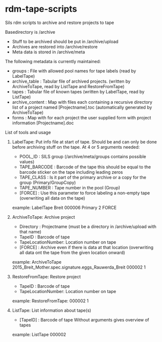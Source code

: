 # rdm-tape-scripts

Sils rdm scripts to archive and restore projects to tape 

Basedirectory is /archive
 * Stuff to be archived should be put in /archive/upload
 * Archives are restored into /archive/restore
 * Meta data is stored in /archive/meta

The following metadata is currently maintained: 
 * groups          : File with allowed pool names for tape labels (read by LabelTape)
 * archive_table   : Tabular file of archived projects. (written by ArchiveToTape, read by ListTape and RestoreFromTape)
 * tapes           : Tabular file of known tapes (written by LabelTape, read by ListTape)
 * archive_content : Map with files each containing a recursive directory list of a project named [Projectname].toc 
                   (automatically generated by ArchiveToTape) 
 * forms           : Map with for each project the user supplied form with project information [Projectname].doc

 List of tools and usage
1. LabelTape: Put info file at start of tape. Should be and can only be done before archiving stuff on the tape.
   At 4 or 5 arguments needed: 
    * POOL_ID      : SILS group (/archive/meta/groups contains possible values)
    * TAPE_BARCODE : Barcode of the tape this should be equal to the barcode sticker on the tape including leading zeros
    * TAPE_CLASS   : Is it part of the primary archive or a copy for the group  (Primary/GroupCopy)
    * TAPE_NUMBER  : Tape number in the pool (Group) 
    * [FORCE]      : Use this parameter to force labeling a non-empty tape (overwriting all data on the tape) 

   example:  LabelTape Breit 000006 Primary 2 FORCE 

2. ArchiveToTape:  Archive project
   * Directory         : Projectname (must be a directory in /archive/upload with that name)
   * TapeID            : Barcode of tape 
   * TapeLocationNumber: Location number on tape 
   * [FORCE]           : Archive even if there is data at that location  (overwriting all data ont the tape from the given location onward)
 
   example: ArchiveToTape 2015_Breit_Mother.spec.signature.eggs_Rauwerda_Breit 000002 1  
         
3. RestoreFromTape: Restore project
    * TapeID            : Barcode of tape 
    * TapeLocationNumber: Location number on tape 

   example: RestoreFromTape: 000002 1 
          
4. ListTape: List information about tape(s)
    * [TapeID] : Barcode of tape
   Without arguments gives overview of tapes 
 
   example: ListTape 000002
    
